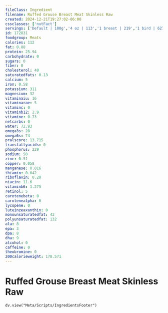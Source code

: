 ```yaml
---
fileClass: Ingredient
filename: Ruffed Grouse Breast Meat Skinless Raw
created: 2024-12-21T19:27:02-06:00
cssclasses: ['nutFact']
servings: ['Default | 100g','4 oz | 113','1 breast | 219','1 bird | 627']
id: 172831
foodgroup: Meats
calories: 112
fat: 0.88
protein: 25.94
carbohydrate: 0
sugars: 0
fiber: 0
cholesterol: 40
saturatedfats: 0.13
calcium: 5
iron: 0.58
potassium: 311
magnesium: 32
vitaminaiu: 16
vitaminarae: 5
vitaminc: 0
vitaminb12: 2.9
vitamine: 0.73
netcarbs: 0
water: 72.93
omega3s: 28
omega6s: 74
pralscore: 13.715
transfattyacids: 0
phosphorus: 229
sodium: 50
zinc: 0.51
copper: 0.058
manganese: 0.016
thiamin: 0.042
riboflavin: 0.28
niacin: 11.6
vitaminb6: 1.275
retinol: 5
carotenebeta: 0
carotenealpha: 0
lycopene: 0
luteinzeaxanthin: 0
monounsaturatedfat: 42
polyunsaturatedfat: 132
ala: 8
epa: 3
dpa: 8
dha: 9
alcohol: 0
caffeine: 0
theobromine: 0
200calorieweight: 178.571
---
```


# Ruffed Grouse Breast Meat Skinless Raw

```dataviewjs
dv.view("Meta/Scripts/IngredientsFooter")
```